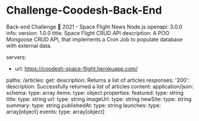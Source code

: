 # Challenge-Coodesh-Back-End
Back-end Challenge 🏅 2021 - Space Flight News Node.js
openapi: 3.0.0
info:
  version: 1.0.0
  title: Space Flight CRUD API
  description: A POO Mongoose CRUD API, that implements a Cron Job to populate database with external data. 

servers:
  - url: https://coodesh-space-flight.herokuapp.com/

paths:
  /articles:
    get:
      description: Returns a list of articles 
      responses:
        '200':
          description: Successfully returned a list of articles
          content:
            application/json:
              schema:
                type: array
                items:
                  type: object
                  properties:
                    featured:
                      type: string
                    title:
                      type: string
                    url:
                      type: string
                    imageUrl:
                      type: string
                    newSite:
                      type: string
                    summary:
                      type: string
                    publishedAt:
                      type: string
                    launches:
                      type: array[object]
                    events:
                      type: array[object]  
